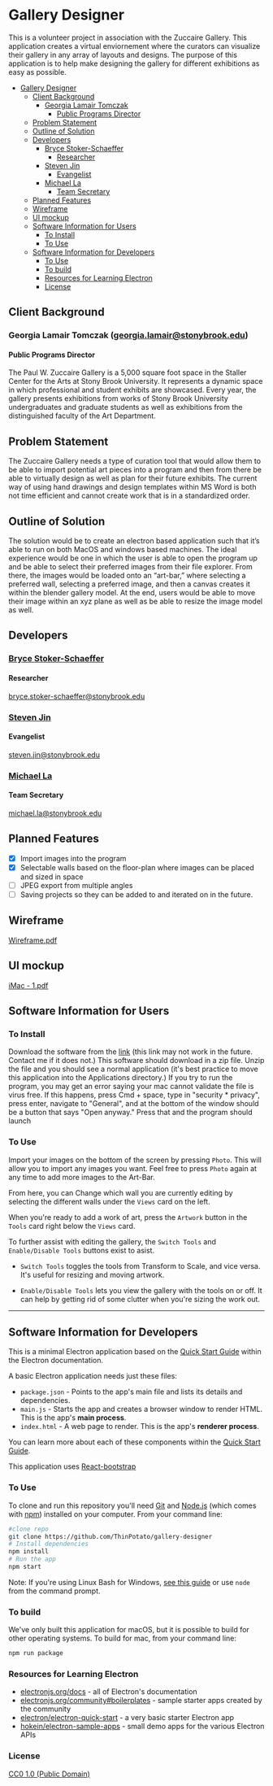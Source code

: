 # Gallery Designer
This is a volunteer project in association with the Zuccaire Gallery. This application creates a virtual enviornement where the curators can visualize their gallery in any array of layouts and designs. The purpose of this application is to help make designing the gallery for different exhibitions as easy as possible.
- [Gallery Designer](#gallery-designer)
  - [Client Background](#client-background)
    - [Georgia Lamair Tomczak](#georgia-lamair-tomczak)
      - [Public Programs Director](#public-programs-director)
  - [Problem Statement](#problem-statement)
  - [Outline of Solution](#outline-of-solution)
  - [Developers](#developers)
    - [Bryce Stoker-Schaeffer](#bryce-stoker-schaeffer)
      - [Researcher](#researcher)
    - [Steven Jin](#steven-jin)
      - [Evangelist](#evangelist)
    - [Michael La](#michael-la)
      - [Team Secretary](#team-secretary)
  - [Planned Features](#planned-features)
  - [Wireframe](#wireframe)
  - [UI mockup](#ui-mockup)
  - [Software Information for Users](#software-information-for-users)
    - [To Install](#to-install)
    - [To Use](#to-use)
  - [Software Information for Developers](#software-information-for-developers)
    - [To Use](#to-use-1)
    - [To build](#to-build)
    - [Resources for Learning Electron](#resources-for-learning-electron)
    - [License](#license)
## Client Background 
### Georgia Lamair Tomczak (georgia.lamair@stonybrook.edu)
#### Public Programs Director
The Paul W. Zuccaire Gallery is a 5,000 square foot space in the Staller Center for the Arts at Stony Brook University. It represents a dynamic space in which professional and student exhibits are showcased. Every year, the gallery presents exhibitions from works of Stony Brook University undergraduates and graduate students as well as exhibitions from the distinguished faculty of the Art Department. 

## Problem Statement
The Zuccaire Gallery needs a type of curation tool that would allow them to be able to import potential art pieces into a program and then from there be able to virtually design as well as plan for their future exhibits. The current way of using hand drawings and design templates within MS Word is both not time efficient and cannot create work that is in a standardized order.

## Outline of Solution
The solution would be to create an electron based application such that it’s able to run on both MacOS and windows based machines. The ideal experience would be one in which the user is able to open the program up and be able to select their preferred images from their file explorer. From there, the images would be loaded onto an “art-bar,” where selecting a preferred wall, selecting a preferred image, and then a canvas creates it within the blender gallery model. At the end, users would be able to move their image within an xyz plane as well as be able to resize the image model as well.

## Developers
### [Bryce Stoker-Schaeffer](https://github.com/ThinPotato)
#### Researcher
bryce.stoker-schaeffer@stonybrook.edu

### [Steven Jin](https://github.com/StevenJin7820)
#### Evangelist
steven.jin@stonybrook.edu

### [Michael La](https://github.com/MichaelLa99)
#### Team Secretary
michael.la@stonybrook.edu


## Planned Features
- [X] Import images into the program
- [X] Selectable walls based on the floor-plan where images can be placed and sized in space
- [ ] JPEG export from multiple angles 
- [ ] Saving projects so they can be added to and iterated on in the future.

## Wireframe
[Wireframe.pdf](https://github.com/ThinPotato/gallery-designer/files/8507543/Wireframe.pdf)

## UI mockup
[iMac - 1.pdf](https://github.com/ThinPotato/gallery-designer/files/8507545/iMac.-.1.pdf)

## Software Information for Users

### To Install
Download the software from the [link](https://drive.google.com/drive/u/1/folders/1hhe5qOMEIQD8GKVCyymCjRy-J_Txtcr1) (this link may not work in the future. Contact me if it does not.) This software should download in a zip file. Unzip the file and you should see a normal application (it's best practice to move this application into the Applications directory.) If you try to run the program, you may get an error saying your mac cannot validate the file is virus free. If this happens, press Cmd + space, type in "security * privacy", press enter, navigate to "General", and at the bottom of the window should be a button that says "Open anyway." Press that and the program should launch

### To Use
Import your images on the bottom of the screen by pressing `Photo`. This will allow you to import any images you want. Feel free to press `Photo` again at any time to add more images to the Art-Bar.

From here, you can Change which wall you are currently editing by selecting the different walls under the `Views` card on the left.

When you're ready to add a work of art, press the `Artwork` button in the `Tools` card right below the `Views` card.

To further assist with editing the gallery, the `Switch Tools` and `Enable/Disable Tools` buttons exist to asist.

- `Switch Tools` toggles the tools from Transform to Scale, and vice versa. It's useful for resizing and moving artwork.

- `Enable/Disable Tools` lets you view the gallery with the tools on or off. It can help by getting rid of some clutter when you're sizing the work out.

---

## Software Information for Developers
This is a minimal Electron application based on the [Quick Start Guide](https://electronjs.org/docs/latest/tutorial/quick-start) within the Electron documentation.

A basic Electron application needs just these files:

- `package.json` - Points to the app's main file and lists its details and dependencies.
- `main.js` - Starts the app and creates a browser window to render HTML. This is the app's **main process**.
- `index.html` - A web page to render. This is the app's **renderer process**.

You can learn more about each of these components within the [Quick Start Guide](https://electronjs.org/docs/latest/tutorial/quick-start).

This application uses [React-bootstrap](https://react-bootstrap.github.io/getting-started/introduction)

### To Use

To clone and run this repository you'll need [Git](https://git-scm.com) and [Node.js](https://nodejs.org/en/download/) (which comes with [npm](http://npmjs.com)) installed on your computer. From your command line:

```bash
#clone repo
git clone https://github.com/ThinPotato/gallery-designer
# Install dependencies
npm install
# Run the app
npm start
```

Note: If you're using Linux Bash for Windows, [see this guide](https://www.howtogeek.com/261575/how-to-run-graphical-linux-desktop-applications-from-windows-10s-bash-shell/) or use `node` from the command prompt.

### To build

We've only built this application for macOS, but it is possible to build for other operating systems. 
To build for mac, from your command line:
```bash
npm run package
```

### Resources for Learning Electron

- [electronjs.org/docs](https://electronjs.org/docs) - all of Electron's documentation
- [electronjs.org/community#boilerplates](https://electronjs.org/community#boilerplates) - sample starter apps created by the community
- [electron/electron-quick-start](https://github.com/electron/electron-quick-start) - a very basic starter Electron app
- [hokein/electron-sample-apps](https://github.com/hokein/electron-sample-apps) - small demo apps for the various Electron APIs

### License

[CC0 1.0 (Public Domain)](LICENSE.md)
